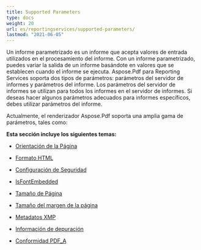 ```yaml
---
title: Supported Parameters
type: docs
weight: 20
url: es/reportingservices/supported-parameters/
lastmod: "2021-06-05"
---
```


Un informe parametrizado es un informe que acepta valores de entrada utilizados en el procesamiento del informe. Con un informe parametrizado, puedes variar la salida de un informe basándote en valores que se establecen cuando el informe se ejecuta. Aspose.Pdf para Reporting Services soporta dos tipos de parámetros: parámetros del servidor de informes y parámetros del informe. Los parámetros del servidor de informes se utilizan para todos los informes en el servidor de informes. Si deseas hacer algunos parámetros adecuados para informes específicos, debes utilizar parámetros del informe.

Actualmente, el renderizador Aspose.Pdf soporta una amplia gama de parámetros, tales como:

**Esta sección incluye los siguientes temas:**

- [Orientación de la Página](/pdf/reportingservices/page-orientation/)
- [Formato HTML](/pdf/reportingservices/html-formatting/)
- [Configuración de Seguridad](/pdf/reportingservices/security-setting/)
- [IsFontEmbedded](/pdf/reportingservices/isfontembedded/)

- [Tamaño de Página](/pdf/reportingservices/pagesize/)
- [Tamaño del margen de la página](/pdf/reportingservices/page-margin-size/)
- [Metadatos XMP](/pdf/reportingservices/xmp-metadata/)
- [Información de depuración](/pdf/reportingservices/debug-information/)
- [Conformidad PDF_A](/pdf/reportingservices/pdf_a-conformance/)